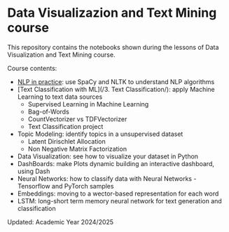 # Data Visualizazion and Text Mining course
This repository contains the notebooks shown during the lessons of Data Visualization and Text Mining course.

Course contents:
* [NLP in practice](./2.%20NLP%20in%20Practice/): use SpaCy and NLTK to understand NLP algorithms
* [Text Classification with ML](/3. Text Classification/): apply Machine Learning to text data sources
  * Supervised Learning in Machine Learning
  * Bag-of-Words
  * CountVectorizer vs TDFVectorizer
  * Text Classification project
* Topic Modeling: identify topics in a unsupervised dataset
  * Latent Dirischlet Allocation
  * Non Negative Matrix Factorization
* Data Visualization: see how to visualize your dataset in Python
* DashBoards: make Plots dynamic building an interactive dashboard, using Dash
* Neural Networks: how to classify data with Neural Networks - Tensorflow and PyTorch samples
* Embeddings: moving to a wector-based representation for each word
* LSTM: long-short term memory neural network for text generation and classification

Updated: Academic Year 2024/2025

